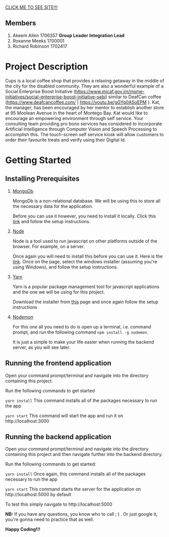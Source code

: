 [CLICK ME TO SEE SITE!!!](https://confident-tereshkova-dbeca4.netlify.com/)

## Members

1. Akeem Allen 1706357 **Group Leader** **Integration Lead**
2. Roxanne Meeks 1700001
3. Richard Robinson 1702417

# Project Description

Cups is a local coffee shop that provides a relaxing getaway in the middle of the city for the disabled community. They are also a wonderful example of a Social Enterprise Boost Initiative (https://www.micaf.gov.jm/msme-initiatives/social-enterprise-boost-initiative-sebi) similar to DeafCan coffee (https://www.deafcancoffee.com/ | https://youtu.be/gGYq0ASoEPM ). Kat, the manager, has been encouraged by her mentor to establish another store at 95 Moolean Avenue in the heart of Montego Bay. Kat would like to encourage an empowering environment through self service. Your consulting team providing pro bono services has considered to incorporate Artificial Intelligence through Computer Vision and Speech Processing to accomplish this. The touch-screen self service kiosk will allow customers to order their favourite treats and verify using their Digital Id.

# Getting Started

## Installing Prerequisites

1. [MongoDb](https://docs.mongodb.com/)

   MongoDb is a non-relational database. We will be using this to store all the necessary data for the application.

   Before you can use it however, you need to install it locally. Click this [link](https://www.mongodb.com/download-center/community?jmp=docs) and follow the setup instructions.

2. [Node](https://nodejs.org/en/)

   Node is a tool used to run javascript on other platforms outside of the browser. For example, on a server.

   Once again you will need to install this before you can use it. Here is the [link](https://nodejs.org/en/download/). Once on the page, select the windows installer (assuming you're using Windows), and follow the setup instructions.

3. [Yarn](https://yarnpkg.com/)

   Yarn is a popular package management tool for javascript applications and the one we will be using for this project.

   Download the installer from [this](https://legacy.yarnpkg.com/lang/en/docs/install/#windows-stable) page and once again follow the setup instructions

4. [Nodemon](https://nodemon.io/)

   For this one all you need to do is open up a terminal, i.e. command prompt, and run the following command `npm install -g nodemon`.

   It is just a simple to make your life easier when running the backend server, as you will see later.

## Running the frontend application

Open your command prompt/terminal and navigate into the directory containing this project.

Run the following commands to get started

`yarn install` This command installs all of the packages necessary to run the app

`yarn start` This command will start the app and run it on http://localhost:3000

## Running the backend application

Open your command prompt/terminal and navigate into the directory containing this project and then navigate further into the backend directory.

Run the following commands to get started:

`yarn install` Once again, this command installs all of the packages necessary to run the app

`yarn start` This command starts the server for the application on http://localhost:5000 by default

To test this simply navigate to http://localhost:5000

**NB:** If you have any questions, you know who to call ; ) . Or just google it, you're gonna need to practice that as well.

**Happy Coding!!!**
